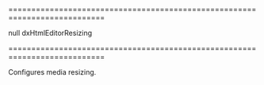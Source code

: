 ===========================================================================
<!--default-->null<!--/default-->
<!--type-->dxHtmlEditorResizing<!--/type-->
===========================================================================

<!--shortDescription-->
Configures media resizing.
<!--/shortDescription-->

<!--fullDescription-->

<!--
TODO: This is the demo desc. Replace it with a View Demo button when there is a demo

Set the [mediaResizing](/Documentation/ApiReference/UI_Widgets/dxHtmlEditor/Configuration/mediaResizing/).**enabled** to **true** to allow users to resize images in the **HtmlEditor**.
-->

<!--/fullDescription-->
